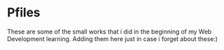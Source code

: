 # Pfiles
These are some of the small works that i did in the beginning of my Web Development learning. Adding them here just in case i forget about these:)
